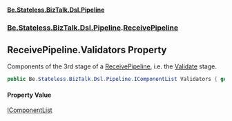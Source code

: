 #### [Be.Stateless.BizTalk.Dsl.Pipeline](README.md 'README')
### [Be.Stateless.BizTalk.Dsl.Pipeline](Be.Stateless.BizTalk.Dsl.Pipeline.md 'Be.Stateless.BizTalk.Dsl.Pipeline').[ReceivePipeline](ReceivePipeline.md 'Be.Stateless.BizTalk.Dsl.Pipeline.ReceivePipeline')

## ReceivePipeline.Validators Property

Components of the 3rd stage of a [ReceivePipeline](ReceivePipeline.md 'Be.Stateless.BizTalk.Dsl.Pipeline.ReceivePipeline'), i.e. the [Validate](IReceivePipelineStageList.Validate.md 'Be.Stateless.BizTalk.Dsl.Pipeline.IReceivePipelineStageList.Validate') stage.

```csharp
public Be.Stateless.BizTalk.Dsl.Pipeline.IComponentList Validators { get; }
```

#### Property Value
[IComponentList](IComponentList.md 'Be.Stateless.BizTalk.Dsl.Pipeline.IComponentList')